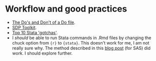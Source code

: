 # Workflow and good practices

- [The Do's and Don't of a Do file](https://www.parisschoolofeconomics.eu/docs/yin-remi/do-file.pdf).
- [SDP Toolkit](https://hwpi.harvard.edu/files/sdp/files/sdp-toolkit-coding-style-guide.pdf).
- [Top 10 Stata 'gotchas'](https://www.ifs.org.uk/docs/stata_gotchasJan2014.pdf).
- I _should_ be able to run Stata commands in .Rmd files by changing the chuck option from `{r}` to `{stata}`. This doesn't work for me, I am not really sure why. The method described in this [blog post](https://www.ssc.wisc.edu/~hemken/SASworkshops/Markdown/SASmarkdown.html) (for SAS) did work. I should explore further.
